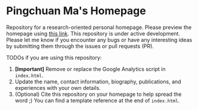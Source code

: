 # Pingchuan Ma's Homepage

Repository for a research-oriented personal homepage. Please preview the homepage using [this link](https://pingchuan.ma/). This repository is under active development. Please let me know if you encounter any bugs or have any interesting ideas by submitting them through the issues or pull requests (PR).

TODOs if you are using this repository:

1. **[Important]** Remove or replace the Google Analytics script in `index.html`.
2. Update the name, contact information, biography, publications, and experiences with your own details.
3. (Optional) Cite this repository on your homepage to help spread the word ;) You can find a template reference at the end of `index.html`.
